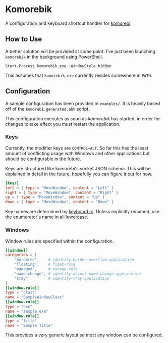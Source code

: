 # Komorebik

A configuration and keyboard shortcut handler for [komorebi](https://github.com/LGUG2Z/komorebi/).

## How to Use

A better solution will be provided at some point.  I've just been launching `komorebik` in the background using PowerShell.

```shell
Start-Process komorebik.exe -WindowStyle hidden
```

This assumes that `komorebik.exe` currently resides somewhere in `PATH`.

## Configuration

A sample configuration has been provided in `examples/`.  It is heavily based off of the `komorebi.generated.ahk` script.

This configuration executes as soon as *komorebik* has started, in order for changes to take effect you must restart the application.

### Keys

Currently, the modifier keys are `CONTROL+ALT`.  So far this has the least amount of conflicting usage with Windows and other applications but should be configurable in the future.

Keys are structured like komorebi's socket JSON schema.  This will be explained in detail in the future, hopefully you can figure it out for now.

```toml
[keys]
left = { type = "MoveWindow", content = "Left" }
right = { type = "MoveWindow", content = "Right" }
up = { type = "MoveWindow", content = "Up" }
down = { type = "MoveWindow", content = "Down" }

```

Key names are determined by [keyboard.rs](src/keyboard.rs).  Unless explicitly renamed, use the enumerator's name in all lowercase.

### Windows

Window rules are specified within the configuration.

```toml
[[window]]
categories = [
    "bordered",    # identify-border-overflow-application 
    "floating",    # float-rule
    "managed",     # manage-rule
    "name-change", # identify-object-name-change-application
    "tray"         # identify-tray-application
]
[[window.rule]]
type = "class"
name = "SampleWindowClass"
[[window.rule]]
type = "exe"
name = "sample.exe"
[[window.rule]]
type = "title"
name = "Sample Title"
```

This provides a very generic layout so most any window can be configured.
